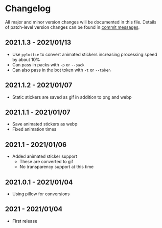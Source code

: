 # Changelog
All major and minor version changes will be documented in this file. Details of
patch-level version changes can be found in [commit messages](../../commits/master).


## 2021.1.3 - 2021/01/13
- Use `pylottie` to convert animated stickers increasing processing speed by about 10%
- Can pass in packs with `-p` or `--pack`
- Can also pass in the bot token with `-t` or `--token`

## 2021.1.2 - 2021/01/07
- Static stickers are saved as gif in addition to png and webp

## 2021.1.1 - 2021/01/07
- Save animated stickers as webp
- Fixed animation times


## 2021.1 - 2021/01/06
- Added animated sticker support
  - These are converted to gif
  - No transparency support at this time


## 2021.0.1 - 2021/01/04
- Using pillow for conversions

## 2021 - 2021/01/04
- First release
